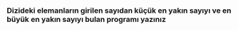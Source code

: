 ### Dizideki elemanların girilen sayıdan küçük en yakın sayıyı ve en büyük en yakın sayıyı bulan programı yazınız
